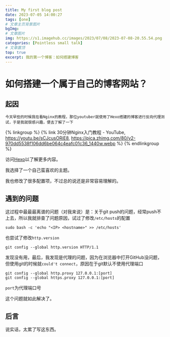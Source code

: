 ```yaml
---
title: My first blog post
date: 2023-07-05 14:00:27
tags: [one]
# 文章主页背景图片
bgImg: 
# 文章图片
img: https://s1.imagehub.cc/images/2023/07/08/2023-07-08-20.55.54.png
categories: [Pointless small talk]
# 文章置顶
top: true
excerpt: 我的第一个博客：如何搭建博客
---
```


# 如何搭建一个属于自己的博客网站？

## 起因

`今天早些的时候我在看Nginx的教程，那位youtuber就使用了Hexo搭建的博客进行反向代理测试，于是我就很感兴趣，便去了解了一下`

{% linkgroup %}
{% link 30分钟Nginx入门教程 - YouTube,
https://youtu.be/sCJcusORiE8, https://pica.zhimg.com/80/v2-970dd5538f106dd6be064c4eafc01c36_1440w.webp %}
{% endlinkgroup %}

访问[Hexo](https://hexo.io/)以了解更多内容。

我选择了一个自己蛮喜欢的主题。

我也修改了很多配置项，不过总的说还是非常容易理解的。

## 遇到的问题

这过程中最最最离谱的问题（对我来说）是：关于git push的问题，经常push不上去，所以我就排查了问题原因，试过了修改`/etc/hosts`的配置

```shell
sudo bash -c 'echo "<IP> <hostname>" >> /etc/hosts'
```

也尝试了修改`http.version`

```shell
git config --global http.version HTTP/1.1
```

发现没有用，最后，我发现是代理的问题，因为在浏览器中打开GitHub没问题，但使用git的时候就`could't connect`，原因在于git默认不使用代理端口

```shell
git config --global http.proxy 127.0.0.1:[port]
git config --global https.proxy 127.0.0.1:[port]
```

`port`为代理端口号

这个问题就如此解决了。

## 后言

说实话，太累了写这东西。